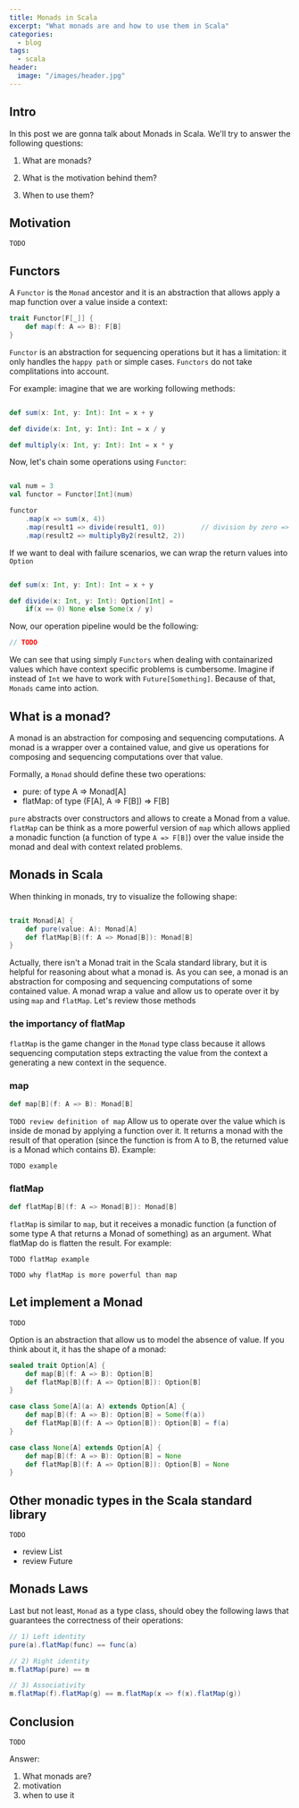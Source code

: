```yaml
---
title: Monads in Scala
excerpt: "What monads are and how to use them in Scala"
categories:
  - blog
tags:
  - scala
header:
  image: "/images/header.jpg"
---
```


## Intro

In this post we are gonna talk about Monads in Scala. We'll try to answer the following questions:

1) What are monads?

2) What is the motivation behind them?

3) When to use them?

## Motivation

`TODO`

## Functors

A `Functor` is the `Monad` ancestor and it is an abstraction that allows apply a map function over a value inside a context:

``` scala
trait Functor[F[_]] {
    def map(f: A => B): F[B]
}
```

`Functor` is an abstraction for sequencing operations but it has a limitation: it only handles the `happy path` or simple cases. `Functors` do not take complitations into account.

For example: imagine that we are working following methods:

``` scala

def sum(x: Int, y: Int): Int = x + y

def divide(x: Int, y: Int): Int = x / y

def multiply(x: Int, y: Int): Int = x * y

```

Now, let's chain some operations using `Functor`:

``` scala

val num = 3
val functor = Functor[Int](num)

functor
    .map(x => sum(x, 4))
    .map(result1 => divide(result1, 0))         // division by zero => it crashes!
    .map(result2 => multiplyBy2(result2, 2))

```

If we want to deal with failure scenarios, we can wrap the return values into `Option`

``` scala

def sum(x: Int, y: Int): Int = x + y

def divide(x: Int, y: Int): Option[Int] =
    if(x == 0) None else Some(x / y)

```

Now, our operation pipeline would be the following:

``` scala
// TODO
```

We can see that using simply `Functors` when dealing with containarized values which have context specific problems is cumbersome. Imagine if instead of `Int` we have to work with `Future[Something]`. Because of that, `Monads` came into action.


## What is a monad?

A monad is an abstraction for composing and sequencing computations. A monad is a wrapper over a contained value, and give us operations for composing and sequencing computations over that value.

Formally, a `Monad` should define these two operations:

* pure: of type A => Monad[A]
* flatMap: of type (F[A], A => F[B]) => F[B]

`pure` abstracts over constructors and allows to create a Monad from a value.
`flatMap` can be think as a more powerful version of `map` which allows applied a monadic function (a function of type `A => F[B]`) over the value inside the monad and deal with context related problems.

## Monads in Scala

When thinking in monads, try to visualize the following shape:

```scala

trait Monad[A] {
    def pure(value: A): Monad[A]
    def flatMap[B](f: A => Monad[B]): Monad[B]
}
```
 Actually, there isn't a Monad trait in the Scala standard library, but it is helpful for reasoning about what a monad is.
 As you can see, a monad is an abstraction for composing and sequencing computations of some contained value. A monad wrap a value and allow us to operate over it by using `map` and `flatMap`.
 Let's review those methods

### the importancy of flatMap

`flatMap` is the game changer in the `Monad` type class because it allows sequencing computation steps extracting the value from the context a generating a new context in the sequence.

### map

```scala
def map[B](f: A => B): Monad[B]
```
`TODO review definition of map`
Allow us to operate over the value which is inside de monad by applying a function over it. It returns a monad with the result of that operation (since the function is from A to B, the returned value is a Monad which contains B).
Example:

`TODO example`

### flatMap

```scala
def flatMap[B](f: A => Monad[B]): Monad[B]
```
`flatMap` is similar to `map`, but it receives a monadic function (a function of some type A that returns a Monad of something) as an argument. What flatMap do is flatten the result. For example:

`TODO flatMap example`

`TODO why flatMap is more powerful than map`

## Let implement a Monad

`TODO`

Option is an abstraction that allow us to model the absence of value. If you think about it, it has the shape of a monad:

```scala
sealed trait Option[A] {
    def map[B](f: A => B): Option[B]
    def flatMap[B](f: A => Option[B]): Option[B]
}

case class Some[A](a: A) extends Option[A] {
    def map[B](f: A => B): Option[B] = Some(f(a))
    def flatMap[B](f: A => Option[B]): Option[B] = f(a)
}

case class None[A] extends Option[A] {
    def map[B](f: A => B): Option[B] = None
    def flatMap[B](f: A => Option[B]): Option[B] = None
}

```

## Other monadic types in the Scala standard library

`TODO`

- review List
- review Future

## Monads Laws

Last but not least, `Monad` as a type class, should obey the following laws that guarantees the correctness of their operations:

``` scala
// 1) Left identity
pure(a).flatMap(func) == func(a)

// 2) Right identity
m.flatMap(pure) == m

// 3) Associativity
m.flatMap(f).flatMap(g) == m.flatMap(x => f(x).flatMap(g))
```

## Conclusion

`TODO`

Answer:

1) What monads are?
2) motivation
3) when to use it